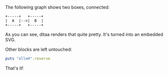 The following graph shows two boxes, connected:

```ditaa
+-----+   +-----+
|  A  |-->|  B  |
+-----+   +-----+
```

As you can see, ditaa renders that quite pretty. It's turned into an embedded SVG.

Other blocks are left untouched:

```ruby
puts "olleH".reverse
```

That's it!
